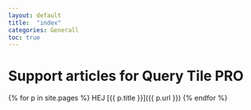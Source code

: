 ```yaml
---
layout: default
title:  "index"
categories: Generall
toc: true
---
```


# Support articles for Query Tile PRO
{% for p in site.pages %}
HEJ [{{ p.title }}]({{ p.url }})
 {% endfor %}
 